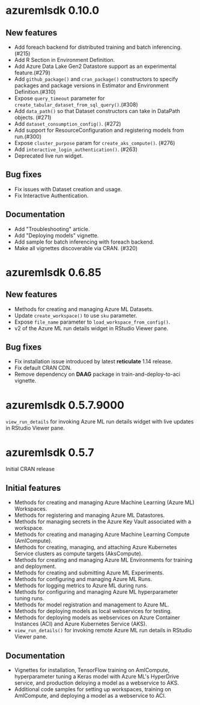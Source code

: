 # azuremlsdk 0.10.0
## New features
- Add foreach backend for distributed training and batch inferencing. (#215)
- Add R Section in Environment Definition.
- Add Azure Data Lake Gen2 Datastore support as an experimental feature.(#279)
- Add `github_package()` and `cran_package()` constructors to specify packages and
  package versions in Estimator and Environment Definition.(#310)
- Expose `query_timeout` parameter for `create_tabular_dataset_from_sql_query()`.(#308)
- Add `data_path()` so that Dataset constructors can take in DataPath objects. (#271)
- Add `dataset_consumption_config()`. (#272)
- Add support for ResourceConfiguration and registering models from run.(#300)
- Expose `cluster_purpose` param for `create_aks_compute()`. (#276)
- Add `interactive_login_authentication()`. (#263)
- Deprecated live run widget.

## Bug fixes
- Fix issues with Dataset creation and usage.
- Fix Interactive Authentication.

## Documentation
- Add "Troubleshooting" article.
- Add "Deploying models" vignette.
- Add sample for batch inferencing with foreach backend.
- Make all vignettes discoverable via CRAN. (#320)

# azuremlsdk 0.6.85
## New features
- Methods for creating and managing Azure ML Datasets.
- Update `create_workspace()` to use `sku` parameter.
- Expose `file_name` parameter to `load_workspace_from_config()`.
- v2 of the Azure ML run details widget in RStudio Viewer pane.

## Bug fixes
- Fix installation issue introduced by latest **reticulate** 1.14 release.
- Fix default CRAN CDN.
- Remove dependency on **DAAG** package in train-and-deploy-to-aci vignette.

# azuremlsdk 0.5.7.9000
`view_run_details` for invoking Azure ML run details widget with live updates in RStudio Viewer pane.

# azuremlsdk 0.5.7
Initial CRAN release

## Initial features
- Methods for creating and managing Azure Machine Learning (Azure ML) Workspaces.
- Methods for registering and managing Azure ML Datastores.
- Methods for managing secrets in the Azure Key Vault associated with a workspace.
- Methods for creating and managing Azure Machine Learning Compute (AmlCompute).
- Methods for creating, managing, and attaching Azure Kubernetes Service clusters as compute targets (AksCompute).
- Methods for creating and managing Azure ML Environments for training and deployment.
- Methods for creating and submitting Azure ML Experiments.
- Methods for configuring and managing Azure ML Runs.
- Methods for logging metrics to Azure ML during runs.
- Methods for configuring and managing Azure ML hyperparameter tuning runs.
- Methods for model registration and management to Azure ML.
- Methods for deploying models as local webservices for testing.
- Methods for deploying models as webservices on Azure Container Instances (ACI) and Azure Kubernetes Service (AKS).
- `view_run_details()` for invoking remote Azure ML run details in RStudio Viewer pane.

## Documentation
- Vignettes for installation, TensorFlow training on AmlCompute, hyperparameter tuning a Keras model with Azure ML's HyperDrive service, and production deloying a model as a webservice to AKS.
- Additional code samples for setting up workspaces, training on AmlCompute, and deploying a model as a webservice to ACI.
